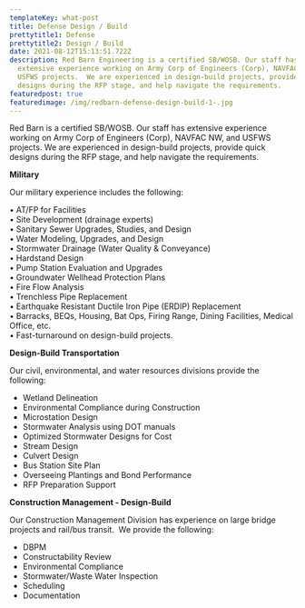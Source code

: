 ```yaml
---
templateKey: what-post
title: Defense Design / Build
prettytitle1: Defense
prettytitle2: Design / Build
date: 2021-08-12T15:13:51.722Z
description: Red Barn Engineering is a certified SB/WOSB. Our staff has
  extensive experience working on Army Corp of Engineers (Corp), NAVFAC NW, and
  USFWS projects.  We are experienced in design-build projects, provide quick
  designs during the RFP stage, and help navigate the requirements.
featuredpost: true
featuredimage: /img/redbarn-defense-design-build-1-.jpg
---
```

Red Barn is a certified SB/WOSB. Our staff has extensive experience working on Army Corp of Engineers (Corp), NAVFAC NW, and USFWS projects.  We are experienced in design-build projects, provide quick designs during the RFP stage, and help navigate the requirements.

**​Military**

Our military experience includes the following:

•	AT/FP for Facilities\
•	Site Development (drainage experts)\
•	Sanitary Sewer Upgrades, Studies, and Design\
•	Water Modeling, Upgrades, and Design\
•	Stormwater Drainage (Water Quality & Conveyance)\
•	Hardstand Design\
•	Pump Station Evaluation and Upgrades\
•	Groundwater Wellhead Protection Plans\
•	Fire Flow Analysis\
•	Trenchless Pipe Replacement\
•	Earthquake Resistant Ductile Iron Pipe (ERDIP) Replacement\
•	Barracks, BEQs, Housing, Bat Ops, Firing Range, Dining Facilities, Medical Office, etc.\
•	Fast-turnaround on design-build projects.

**​Design-Build Transportation**

Our civil, environmental, and water resources divisions provide the following:

* Wetland Delineation
* Environmental Compliance during Construction
* Microstation Design
* Stormwater Analysis using DOT manuals
* Optimized Stormwater Designs for Cost
* Stream Design
* Culvert Design
* Bus Station Site Plan
* Overseeing Plantings and Bond Performance
* RFP Preparation Support

**​Construction Management - Design-Build**

Our Construction Management Division has experience on large bridge projects and rail/bus transit.  We provide the following:

* DBPM
* Constructability Review
* Environmental Compliance
* Stormwater/Waste Water Inspection
* Scheduling
* Documentation